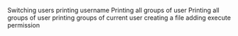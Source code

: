 Switching users
printing username
Printing all groups of user
Printing all groups of user
printing groups of current user
creating a file
adding execute permission
